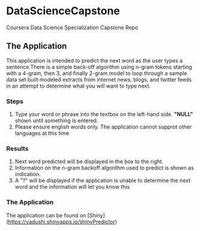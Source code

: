 # DataScienceCapstone
Coursera Data Science Specialization Capstone Repo
## The Application

This application is intended to predict the next word as the user types a sentence.There is a simple back-off algorithm using n-gram tokens starting with a 4-gram, then 3, and finally 2-gram model to loop through a sample data set built modeled extracts from internet news, blogs, and twitter feeds in an attempt to determine what you will want to type next.

### Steps
1. Type your word or phrase into the textbox on the left-hand side. **"NULL"** shown until something is entered.
2. Please ensure english words only. The application cannot supprot other languages at this time


### Results
1. Next word predicted will be displayed in the box to the right.
2. Information on the n-gram backoff algorithm used to predict is shown as indication.
3. A "?" will be displayed if the application is unable to determine the next word and the information will let you know this

### The Application
The application can be found on [Shiny] (https://yadushj.shinyapps.io/shinyPredictor)
